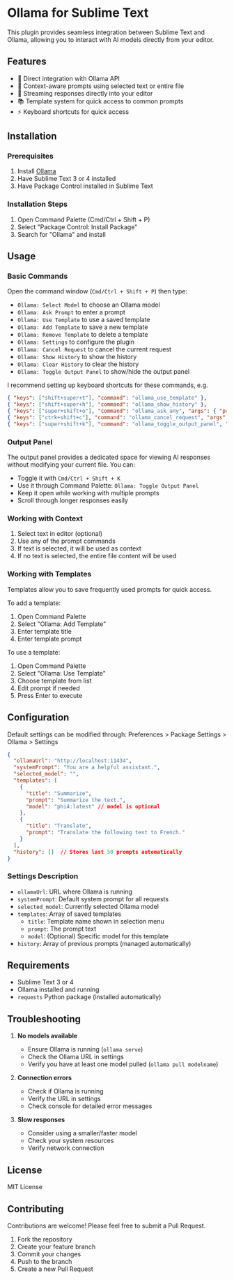 # Ollama for Sublime Text

This plugin provides seamless integration between Sublime Text and Ollama, allowing you to interact with AI models directly from your editor.

## Features

- 🤖 Direct integration with Ollama API
- 📝 Context-aware prompts using selected text or entire file
- 🔄 Streaming responses directly into your editor
- 📚 Template system for quick access to common prompts
- ⚡️ Keyboard shortcuts for quick access

## Installation

### Prerequisites

1. Install [Ollama](https://ollama.ai)
2. Have Sublime Text 3 or 4 installed
3. Have Package Control installed in Sublime Text

### Installation Steps

1. Open Command Palette (Cmd/Ctrl + Shift + P)
2. Select "Package Control: Install Package"
3. Search for "Ollama" and install

## Usage

### Basic Commands

Open the command window (`Cmd/Ctrl + Shift + P`) then type:
  - `Ollama: Select Model` to choose an Ollama model
  - `Ollama: Ask Prompt` to enter a prompt
  - `Ollama: Use Template` to use a saved template
  - `Ollama: Add Template` to save a new template
  - `Ollama: Remove Template` to delete a template
  - `Ollama: Settings` to configure the plugin
  - `Ollama: Cancel Request` to cancel the current request
  - `Ollama: Show History` to show the history
  - `Ollama: Clear History` to clear the history
  - `Ollama: Toggle Output Panel` to show/hide the output panel

I recommend setting up keyboard shortcuts for these commands, e.g.

```json
{ "keys": ["shift+super+t"], "command": "ollama_use_template" },
{ "keys": ["shift+super+h"], "command": "ollama_show_history" },
{ "keys": ["super+shift+o"], "command": "ollama_ask_any", "args": { "prompt": null } },
{ "keys": ["ctrk+shift+c"], "command": "ollama_cancel_request", "args": {} },
{ "keys": ["super+shift+k"], "command": "ollama_toggle_output_panel", "args": {} }
```

### Output Panel

The output panel provides a dedicated space for viewing AI responses without modifying your current file. You can:
- Toggle it with `Cmd/Ctrl + Shift + K`
- Use it through Command Palette: `Ollama: Toggle Output Panel`
- Keep it open while working with multiple prompts
- Scroll through longer responses easily

### Working with Context

1. Select text in editor (optional)
2. Use any of the prompt commands
3. If text is selected, it will be used as context
4. If no text is selected, the entire file content will be used

### Working with Templates

Templates allow you to save frequently used prompts for quick access.

To add a template:
1. Open Command Palette
2. Select "Ollama: Add Template"
3. Enter template title
4. Enter template prompt

To use a template:
1. Open Command Palette
2. Select "Ollama: Use Template"
3. Choose template from list
4. Edit prompt if needed
5. Press Enter to execute

## Configuration

Default settings can be modified through: Preferences > Package Settings > Ollama > Settings

```json
{
  "ollamaUrl": "http://localhost:11434",
  "systemPrompt": "You are a helpful assistant.",
  "selected_model": "",
  "templates": [
    {
      "title": "Summarize",
      "prompt": "Summarize the text.",
      "model": "phi4:latest" // model is optional
    },
    {
      "title": "Translate",
      "prompt": "Translate the following text to French."
    }
  ],
  "history": []  // Stores last 50 prompts automatically
}
```

### Settings Description

- `ollamaUrl`: URL where Ollama is running
- `systemPrompt`: Default system prompt for all requests
- `selected_model`: Currently selected Ollama model
- `templates`: Array of saved templates
  - `title`: Template name shown in selection menu
  - `prompt`: The prompt text
  - `model`: (Optional) Specific model for this template
- `history`: Array of previous prompts (managed automatically)

## Requirements

- Sublime Text 3 or 4
- Ollama installed and running
- `requests` Python package (installed automatically)

## Troubleshooting

1. **No models available**
   - Ensure Ollama is running (`ollama serve`)
   - Check the Ollama URL in settings
   - Verify you have at least one model pulled (`ollama pull modelname`)

2. **Connection errors**
   - Check if Ollama is running
   - Verify the URL in settings
   - Check console for detailed error messages

3. **Slow responses**
   - Consider using a smaller/faster model
   - Check your system resources
   - Verify network connection

## License

MIT License

## Contributing

Contributions are welcome! Please feel free to submit a Pull Request.

1. Fork the repository
2. Create your feature branch
3. Commit your changes
4. Push to the branch
5. Create a new Pull Request
